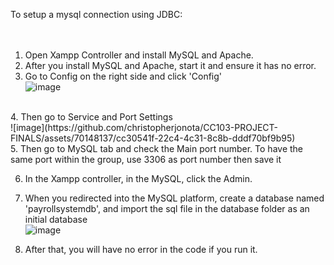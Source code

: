 To setup a mysql connection using JDBC:<br>
<br><br>
1. Open Xampp Controller and install MySQL and Apache.<br>
2. After you install MySQL and Apache, start it and ensure it has no error.<br>
3. Go to Config on the right side and click 'Config' <br>
  ![image](https://github.com/christopherjonota/CC103-PROJECT-FINALS/assets/70148137/90f33e7c-ddad-4131-bf00-885d6f830047)
<br>
4. Then go to Service and Port Settings<br>
![image](https://github.com/christopherjonota/CC103-PROJECT-FINALS/assets/70148137/cc30541f-22c4-4c31-8c8b-dddf70bf9b95)<br>
5. Then go to MySQL tab and check the Main port number. To have the same port within the group, use 3306 as port number then save it<br>

6. In the Xampp controller, in the MySQL, click the Admin. <br>
7. When you redirected into the MySQL platform, create a database named 'payrollsystemdb', and import the sql file in the database folder as an initial database<br>
![image](https://github.com/christopherjonota/CC103-PROJECT-FINALS/assets/70148137/6c66aee2-6b35-4a0e-afc3-885a8ee8c41a)


8. After that, you will have no error in the code if you run it.<br>

